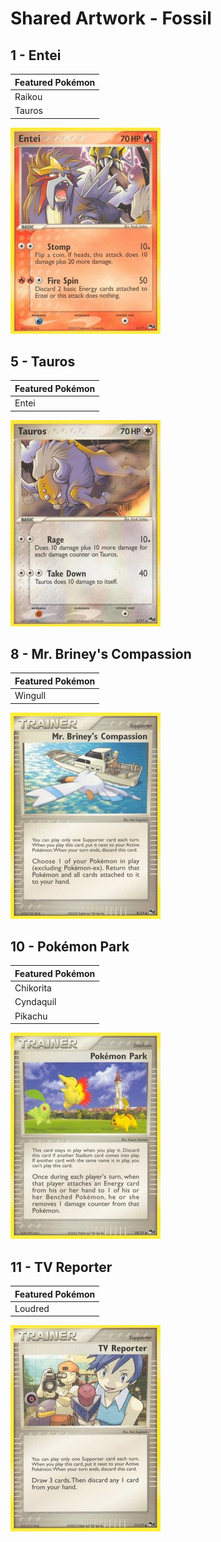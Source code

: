 # Shared Artwork - Fossil

## 1 - Entei

|Featured Pokémon|
|:--|
|Raikou
|Tauros

![Entei](/images/SharedArtwork/popseries2-1.png)

## 5 - Tauros

|Featured Pokémon|
|:--|
|Entei

![Tauros](/images/SharedArtwork/popseries2-5.png)

## 8 - Mr. Briney's Compassion

|Featured Pokémon|
|:--|
|Wingull

![Mr. Briney's Compassion](/images/SharedArtwork/popseries2-8.png)

## 10 - Pokémon Park

|Featured Pokémon|
|:--|
|Chikorita
|Cyndaquil
|Pikachu

![Pokémon Park](/images/SharedArtwork/popseries2-10.png)

## 11 - TV Reporter

|Featured Pokémon|
|:--|
|Loudred

![TV Reporter](/images/SharedArtwork/popseries2-11.png)